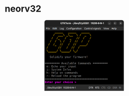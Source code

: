 # neorv32

<p align="center">
  <img src="https://github.com/GNAT-Academic-Program/neorv32/blob/main/gap_neorv32.png?raw=true" alt="Header Image" style="width: 50%; height: auto;">
</p>
